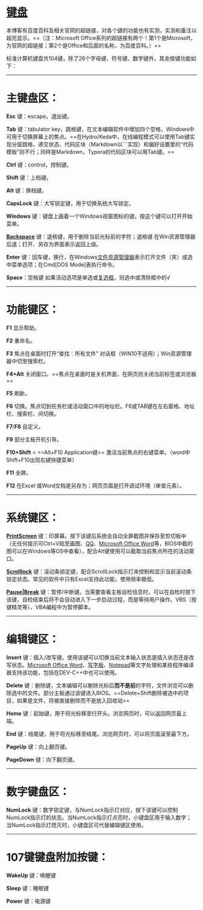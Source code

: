 # [键盘](https://baike.baidu.com/item/%E9%94%AE%E7%9B%98/208749?fromModule=search-result_lemma-recommend)

本博客有百度百科及相关官网的超链接，对各个键的功能也有实测，实测和备注以超亮显示。==（注：Microsoft Office系列的超链接有两个！第1个是Microsoft，为官网的超链接；第2个是Office和后面的名称，为百度百科。）==

标准计算机键盘共104键，除了26个字母键、符号键、数字键外，其余按键功能如下：

---

# 主键盘区：

**Esc** 键：escape，退出键。

**Tab** 键：tabulator key，跳格键，在文本编辑软件中增加四个空格，Windows中可用于切换屏幕上的焦点。==在Hydro/Keda中，在线编程模式可以使用Tab键实现分层跳格，递交状态、代码区块（Markdown以```实现）和偏好设置里的“代码模板”则不行；同样是Markdown，Typora的代码区块可以用Tab键。==

**Ctrl** 键：control，控制键。

**Shift** 键：上档键。

**Alt** 键：换档键。

**CapsLock** 键：大写锁定键，用于切换系统大写锁定。

**Windows** 键：键盘上画着一个Windows视窗图标的键。按这个键可以打开开始菜单。

**[Backspace](https://baike.baidu.com/item/backspace/5792981?fromModule=lemma_search-box)** 键：退格键，用于删除当前光标前的字符；退格键 在Win资源管理器后退；打开、另存为界面表示返回上级。

**Enter** 键：回车键，换行，在Windows[文件资源管理器](https://baike.baidu.com/item/%E6%96%87%E4%BB%B6%E8%B5%84%E6%BA%90%E7%AE%A1%E7%90%86%E5%99%A8?fromtitle=%E8%B5%84%E6%BA%90%E7%AE%A1%E7%90%86%E5%99%A8&fromid=1951545&fromModule=lemma_search-box)表示打开文件（夹）或选中菜单选项；在Cmd[DOS Mode]表执行命令。

**Space**：空格键 如果活动选项是单选或[复选框](https://baike.baidu.com/item/%E5%A4%8D%E9%80%89%E6%A1%86?fromModule=lemma_search-box)，则选中或清除框中的√

---

# 功能键区：

**F1** 显示帮助。

**F2** 重命名。

**F3** 焦点在桌面时打开“查找：所有文件” 对话框（WIN10不适用）；Win资源管理器中切至搜索栏。

**F4+Alt** 关闭窗口。==焦点在桌面时是关机界面，在网页则关闭当前标签或浏览器==

**F5** 刷新。

**F6** 切换。焦点切到任务栏或活动窗口中的地址栏。F6或TAB键在左右窗格、地址栏、搜索栏、间切换。

**F7**/**F8** 自定义。

**F9** 部分主板开机引导。

**F10+Shift** = ==Alt+F10 Application键== 激活当前焦点的右键菜单。（word中Shift+F10出现右键快捷菜单）

**F11** 全屏。

**F12** 在Excel 或Word文档是另存为；网页页面是打开调试环境（审查元素）。

---

# 系统键区：

**[PrintScreen](https://baike.baidu.com/item/%E6%88%AA%E5%B1%8F%E9%94%AE?fromtitle=PrintScreen&fromid=5213787&fromModule=lemma_search-box)** 键：印屏幕。按下该键后系统会自动全屏截图并保存至剪切板中（无任何提示可Ctrl+V贴至画图、[QQ](https://baike.baidu.com/item/QQ/111306)、[Microsoft](https://www.microsoft.com/zh-cn/microsoft-365/word)[ Office Word](https://baike.baidu.com/item/Microsoft%20Office%20Word?fromtitle=Microsoft+Word&fromid=2197238&fromModule=lemma_search-box)等，BIOS中截的图可以在Windows等OS中查看），配合Alt键使用可以截取当前焦点所在的活动窗口。

**[Scrolllock](https://baike.baidu.com/item/scroll%20lock?fromModule=lemma_search-box)** 键：滚动条锁定键，配合ScrollLock指示灯来控制和显示当前滚动条锁定状态。常见的软件中只有Excel支持此功能，使用频率极低。

**[Pause|Break](https://baike.baidu.com/item/Pause%20Break?fromModule=lemma_search-box)** 键：暂停/中断键。当需要查看主板自检信息时，可以在自检时按下该键，自检结束后将不会自动进入下一步启动过程，而是等待用户操作。VBS（按键精灵等）、VBA编程中为暂停脚本。

---

# 编辑键区：

**Insert** 键：插入/改写键。使用该键可以切换当前文本输入状态是插入状态还是改写状态。[Microsoft](https://www.microsoft.com/zh-cn/microsoft-365/word)[ Office Word](https://baike.baidu.com/item/Microsoft%20Office%20Word?fromtitle=Microsoft+Word&fromid=2197238&fromModule=lemma_search-box)、[写字板](https://baike.baidu.com/item/%E5%86%99%E5%AD%97%E6%9D%BF?fromModule=lemma_search-box)、[Notepad](https://baike.baidu.com/item/notepad/291297?fromModule=disambiguation)等文字处理和某些程序编译器支持该功能，包括在DEV-C++中也可以使用。

**Delete** 键：删除键，文本编辑可以删除光标后**而不是前**的字符，文件浏览可以删除选中的文件。部分主板通过该键进入BIOS。==Delete+Shift删除被选中的项目，如果是文件，将被直接删除而不是放入回收站==

**Home** 键：起始键，用于将光标移至行开头。浏览网页时，可以返回网页最上端。

**End** 键：结尾键，用于将光标移至结尾。浏览网页时，可以将页面滚至最下方。

**PageUp** 键：向上翻页键。

**PageDown** 键：向下翻页键。

---

# 数字键盘区：

**NumLock** 键：数字锁定键，与NumLock指示灯对应，按下该键可以控制NumLock指示灯的状态。当NumLock指示灯点亮时，小键盘区用于输入数字；当NumLock指示灯熄灭时，小键盘区可代替编辑键区使用。

---

# 107键键盘附加按键：

**WakeUp** 键：唤醒键

**Sleep** 键：睡眠键

**Power** 键：电源键
